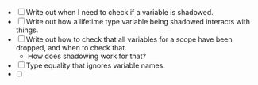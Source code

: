 - [ ] Write out when I need to check if a variable is shadowed.
- [ ] Write out how a lifetime type variable being shadowed interacts with
  things.
- [ ] Write out how to check that all variables for a scope have been dropped,
  and when to check that.
  - How does shadowing work for that?
- [ ] Type equality that ignores variable names.
- [ ] 
